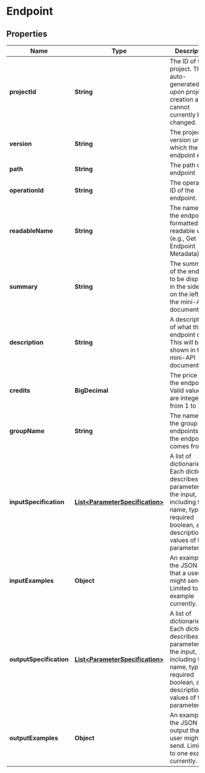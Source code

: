 

# Endpoint


## Properties

Name | Type | Description | Notes
------------ | ------------- | ------------- | -------------
**projectId** | **String** | The ID of the project. This is auto-generated upon project creation and cannot currently be changed.  | 
**version** | **String** | The project version under which the endpoint exists  | 
**path** | **String** | The path of the endpoint  | 
**operationId** | **String** | The operation ID of the endpoint.  | 
**readableName** | **String** | The name of the endpoint formatted in a readable way (e.g., Get Endpoint Metadata).  | 
**summary** | **String** | The summary of the endpoint to be displayed in the sidebar on the left of the mini-API&#39;s documentation  |  [optional]
**description** | **String** | A description of what the endpoint does. This will be shown in the mini-API documentation.  |  [optional]
**credits** | **BigDecimal** | The price of the endpoint. Valid values are integers from 1 to 100.  | 
**groupName** | **String** | The name of the group of endpoints that the endpoint comes from  |  [optional]
**inputSpecification** | [**List&lt;ParameterSpecification&gt;**](ParameterSpecification.md) | A list of dictionaries. Each dictionary describes one parameter for the input, including the name, type, required boolean, and description values of that parameter. | 
**inputExamples** | **Object** | An example of the JSON input that a user might send. Limited to one example currently.  | 
**outputSpecification** | [**List&lt;ParameterSpecification&gt;**](ParameterSpecification.md) | A list of dictionaries. Each dictionary describes one parameter for the input, including the name, type, required boolean, and description values of that parameter. | 
**outputExamples** | **Object** | An example of the JSON output that a user might send. Limited to one example currently.  | 



